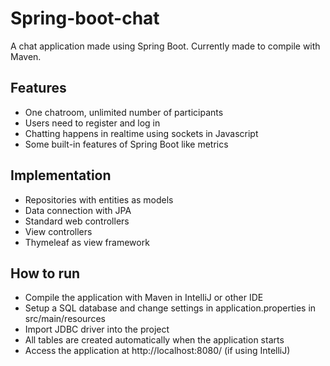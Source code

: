 # Spring-boot-chat
A chat application made using Spring Boot. Currently made to compile with Maven.
## Features
* One chatroom, unlimited number of participants
* Users need to register and log in
* Chatting happens in realtime using sockets in Javascript
* Some built-in features of Spring Boot like metrics
## Implementation
* Repositories with entities as models
* Data connection with JPA
* Standard web controllers
* View controllers
* Thymeleaf as view framework
## How to run
* Compile the application with Maven in IntelliJ or other IDE
* Setup a SQL database and change settings in application.properties in src/main/resources
* Import JDBC driver into the project
* All tables are created automatically when the application starts
* Access the application at http://localhost:8080/ (if using IntelliJ)

